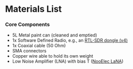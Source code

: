 # Materials List  

### Core Components  
- 5L Metal paint can (cleaned and emptied)  
- 1x Software Defined Radio, e.g., an [RTL-SDR dongle (v4)](https://www.rtl-sdr.com/buy-rtl-sdr-dvb-t-dongles/)  
- 1x Coaxial cable (50 Ohm)  
- SMA connectors  
- Copper wire able to hold its own weight  
- Low Noise Amplifier (LNA) with bias T ([NooElec LaNA](https://www.amazon.nl/-/en/NooElec-LaNA-accessories-20MHz-4000MHz-capability/dp))  

